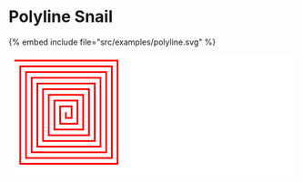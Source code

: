 # Polyline Snail

{% embed include file="src/examples/polyline.svg" %}

![Polygon](../examples/polyline.svg)



